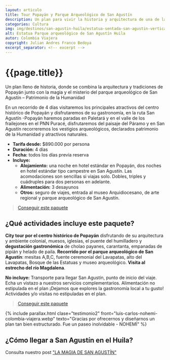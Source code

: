 ```yaml
---
layout: articulo
title: Tour Popayán y Parque Arqueológico de San Agustín 
description: Un plan para vivir la historia y arquitectura de una de las ciudades más antiguas de Suramérica y la cultura de nuestros pueblos indígenas
categories: Cultura
img: img/destinos/san-agustin-huila/estatua-sentada-san-agustin-vertical.webp
alt: Estatua Parque arqueológico de San Agustín Huila
autor: Colombia Viajera
copyright: Julian Andres Franco Bedoya
excerpt_separator: <!-- excerpt -->
---
```


# {{page.title}}

Un plan lleno de historia, donde se combina la arquitectura y tradiciones de Popayán junto con la magia y el misterio del parque arqueológico de San Agustín – Patrimonio de la Humanidad

<!-- excerpt -->

En un recorrido de 4 días visitaremos los principales atractivos del centro histórico de Popayán y disfrutaremos de su gastronomía, en la ruta San Agustín -Popayán haremos paradas en Paletará y en el valle de los frailejones en el PNN Puracé, disfrutaremos del paisaje del Páramo y en San Agustín recorreremos los vestigios arqueológicos, declarados patrimonio de la Humanidad y atractivos naturales.

* **Tarifa desde:** $890.000 por persona
* **Duración:** 4 días
* **Fecha:** todos los días previa reserva
* **Incluye:**
  * **Alojamiento:** una noche en hotel estándar en Popayán, dos noches en hotel estándar tipo campestre en San Agustín. Las acomodaciones son sencillas si viajas solo. Dobles, triples y cuádruples para dos personas en adelante.
  * **Alimentación:** 3 desayunos
  * **Otros:** seguro de viajes, entrada al museo Arquidiocesano, de arte regional y parque arqueológico de San Agustín.

>[Conseguir este paquete](https://api.whatsapp.com/send?phone=+573209673925&text=Hola.%20Me%20encantar%C3%ADa%20saber%20m%C3%A1s%20sobre%20este%20paquete:%20Popay%C3%A1n%20y%20Parque%20Arqueol%C3%B3gico%20de%20San%20Agust%C3%ADn%20)

## ¿Qué actividades incluye este paquete?

**City tour por el centro histórico de Popayán** disfrutando de su arquitectura y ambiente colonial, muesos, iglesias, el puente del humilladero y **degustación gastronómica** de cholao payanes, carantanta, empanadas de pipián y helado de paila. **Recorrido por el parque arqueológico de San Agustín**: mesitas A,B,C, fuente ceremonial del Lavapatas, alto del Lavapatas, Bosque de las Estatuas y museo arqueológico. **Visita al estrecho del río Magdalena**.

**No incluye:** Transporte para llegar San Agustín, punto de inicio del viaje. Echa un vistazo a nuestros servicios complementarios. Alimentación no estipulada en el plan ¡Dejamos que explores la gastronomía local a tu gusto! Actividades y/o visitas no estipuladas en el plan.

>[Conseguir este paquete](https://api.whatsapp.com/send?phone=+573209673925&text=Hola.%20Me%20encantar%C3%ADa%20saber%20m%C3%A1s%20sobre%20este%20paquete:%20Popay%C3%A1n%20y%20Parque%20Arqueol%C3%B3gico%20de%20San%20Agust%C3%ADn%20)

{% include parallax.html clase="testimonio2" front="luis-carlos-nohemi-colombia-viajera.webp" texto="Gracias por ofrecernos y diseñarnos un plan tan bien estructurado. Fue un paseo inolvidable - NOHEMÍ" %}

## ¿Cómo llegar a San Agustín en el Huila?

Consulta nuestro post ["LA MAGIA DE SAN AGUSTÍN"]({{site.baseurl}}/san-agustin/)
